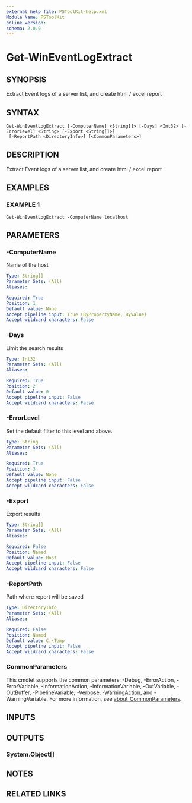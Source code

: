 ```yaml
---
external help file: PSToolKit-help.xml
Module Name: PSToolKit
online version:
schema: 2.0.0
---
```


# Get-WinEventLogExtract

## SYNOPSIS
Extract Event logs of a server list, and create html / excel report

## SYNTAX

```
Get-WinEventLogExtract [-ComputerName] <String[]> [-Days] <Int32> [-ErrorLevel] <String> [-Export <String[]>]
 [-ReportPath <DirectoryInfo>] [<CommonParameters>]
```

## DESCRIPTION
Extract Event logs of a server list, and create html / excel report

## EXAMPLES

### EXAMPLE 1
```
Get-WinEventLogExtract -ComputerName localhost
```

## PARAMETERS

### -ComputerName
Name of the host

```yaml
Type: String[]
Parameter Sets: (All)
Aliases:

Required: True
Position: 1
Default value: None
Accept pipeline input: True (ByPropertyName, ByValue)
Accept wildcard characters: False
```

### -Days
Limit the search results

```yaml
Type: Int32
Parameter Sets: (All)
Aliases:

Required: True
Position: 2
Default value: 0
Accept pipeline input: False
Accept wildcard characters: False
```

### -ErrorLevel
Set the default filter to this level and above.

```yaml
Type: String
Parameter Sets: (All)
Aliases:

Required: True
Position: 3
Default value: None
Accept pipeline input: False
Accept wildcard characters: False
```

### -Export
Export results

```yaml
Type: String[]
Parameter Sets: (All)
Aliases:

Required: False
Position: Named
Default value: Host
Accept pipeline input: False
Accept wildcard characters: False
```

### -ReportPath
Path where report will be saved

```yaml
Type: DirectoryInfo
Parameter Sets: (All)
Aliases:

Required: False
Position: Named
Default value: C:\Temp
Accept pipeline input: False
Accept wildcard characters: False
```

### CommonParameters
This cmdlet supports the common parameters: -Debug, -ErrorAction, -ErrorVariable, -InformationAction, -InformationVariable, -OutVariable, -OutBuffer, -PipelineVariable, -Verbose, -WarningAction, and -WarningVariable. For more information, see [about_CommonParameters](http://go.microsoft.com/fwlink/?LinkID=113216).

## INPUTS

## OUTPUTS

### System.Object[]
## NOTES

## RELATED LINKS
